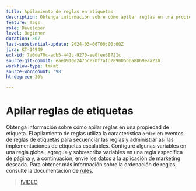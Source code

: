 ```yaml
---
title: Apilamiento de reglas en etiquetas
description: Obtenga información sobre cómo apilar reglas en una propiedad de etiqueta. El apilado de reglas utiliza la función de ordenación en los eventos de reglas de etiquetas para secuenciar las reglas y poder administrar las implementaciones de etiquetas escalables.
feature: Tags
role: Developer
level: Beginner
duration: 807
last-substantial-update: 2024-03-06T00:00:00Z
jira: KT-14949
exl-id: 7a6de70c-adb5-442c-9270-ee0fee38721c
source-git-commit: eae0910e2475ce20f7afd289005b6a8869eaa210
workflow-type: tm+mt
source-wordcount: '98'
ht-degree: 36%

---
```


# Apilar reglas de etiquetas

Obtenga información sobre cómo apilar reglas en una propiedad de etiqueta. El apilamiento de reglas utiliza la característica `order` en eventos de reglas de etiquetas para secuenciar las reglas y administrar así las implementaciones de etiquetas escalables. Configure algunas variables en una regla global, agregue y sobrescriba variables en una regla específica de página y, a continuación, envíe los datos a la aplicación de marketing deseada. Para obtener más información sobre la ordenación de reglas, consulte la documentación de [rules](https://experienceleague.adobe.com/docs/experience-platform/tags/ui/rules.html#rule-ordering).

>[!VIDEO](https://video.tv.adobe.com/v/3427710/?learn=on)
